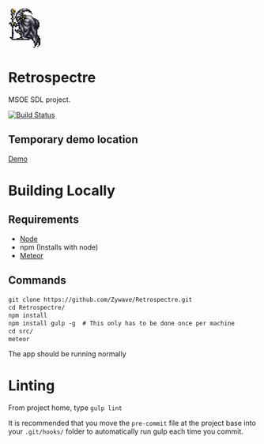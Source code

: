 ![Logo](spectre.png)
# Retrospectre
MSOE SDL project.

[![Build Status](https://travis-ci.org/Zywave/Retrospectre.svg?branch=master)](https://travis-ci.org/Zywave/Retrospectre)

## Temporary demo location
[Demo](http://74.91.115.65/)

# Building Locally
## Requirements
* [Node](https://nodejs.org/)
* npm (Installs with node)
* [Meteor](https://www.meteor.com/install)


## Commands
```
git clone https://github.com/Zywave/Retrospectre.git
cd Retrospectre/
npm install
npm install gulp -g  # This only has to be done once per machine
cd src/
meteor
```
The app should be running normally

# Linting
From project home, type `gulp lint`

It is recommended that you move the `pre-commit` file at the project base into your `.git/hooks/` folder to automatically run gulp each time you commit.
